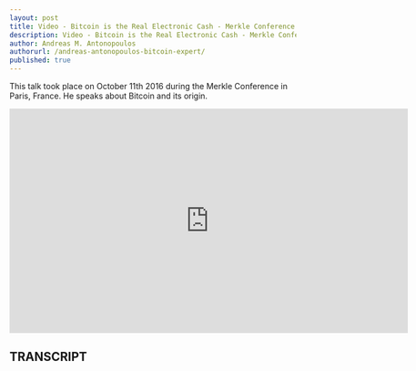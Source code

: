 ```yaml
---
layout: post
title: Video - Bitcoin is the Real Electronic Cash - Merkle Conference 2016
description: Video - Bitcoin is the Real Electronic Cash - Merkle Conference 2016
author: Andreas M. Antonopoulos
authorurl: /andreas-antonopoulos-bitcoin-expert/
published: true
---
```


<p>This talk took place on October 11th 2016 during the Merkle Conference in Paris, France. He speaks about Bitcoin and its origin.</p>

<center><iframe width="700" height="394" src="https://www.youtube.com/embed/SVdIbtWPYw4?list=PLPQwGV1aLnTthcG265_FYSaV24hFScvC0" frameborder="0" allowfullscreen></iframe></center>

<h2>TRANSCRIPT</h2>
